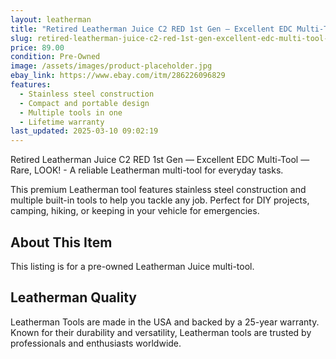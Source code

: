 ```yaml
---
layout: leatherman
title: "Retired Leatherman Juice C2 RED 1st Gen — Excellent EDC Multi-Tool — Rare, LOOK!"
slug: retired-leatherman-juice-c2-red-1st-gen-excellent-edc-multi-tool-rare-look
price: 89.00
condition: Pre-Owned
image: /assets/images/product-placeholder.jpg
ebay_link: https://www.ebay.com/itm/286226096829
features:
  - Stainless steel construction
  - Compact and portable design
  - Multiple tools in one
  - Lifetime warranty
last_updated: 2025-03-10 09:02:19
---
```


Retired Leatherman Juice C2 RED 1st Gen — Excellent EDC Multi-Tool — Rare, LOOK! - A reliable Leatherman multi-tool for everyday tasks.

This premium Leatherman tool features stainless steel construction and multiple built-in tools to help you tackle any job. Perfect for DIY projects, camping, hiking, or keeping in your vehicle for emergencies.

## About This Item

This listing is for a pre-owned Leatherman Juice multi-tool.

## Leatherman Quality

Leatherman Tools are made in the USA and backed by a 25-year warranty. Known for their durability and versatility, Leatherman tools are trusted by professionals and enthusiasts worldwide.

